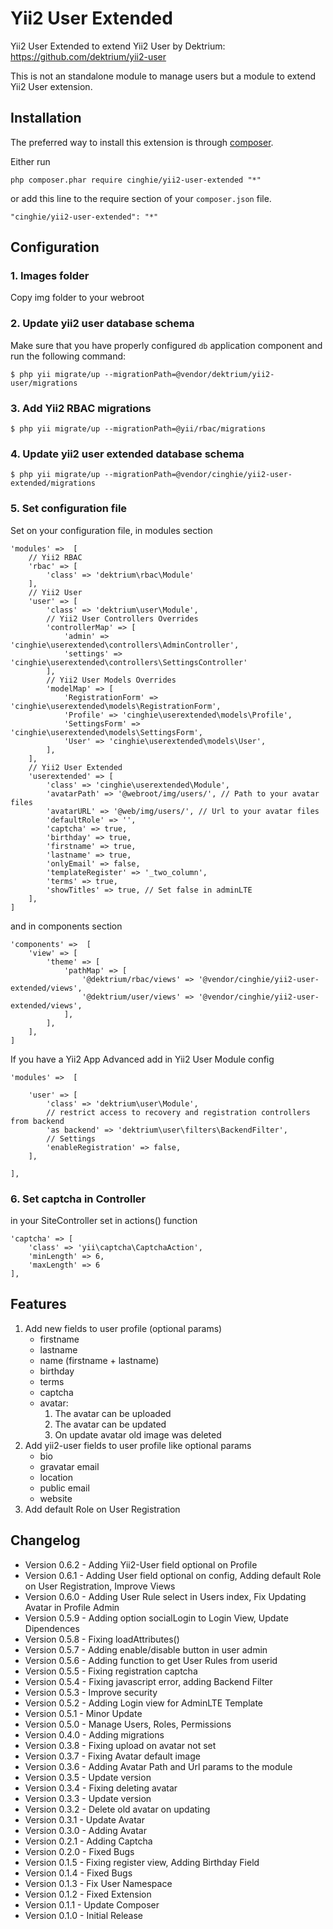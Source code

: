 # Yii2 User Extended
Yii2 User Extended to extend Yii2 User by Dektrium: https://github.com/dektrium/yii2-user

This is not an standalone module to manage users but a module to extend Yii2 User extension.

Installation
-----------------

The preferred way to install this extension is through [composer](http://getcomposer.org/download/).

Either run

```
php composer.phar require cinghie/yii2-user-extended "*"
```

or add this line to the require section of your `composer.json` file.

```
"cinghie/yii2-user-extended": "*"
```

Configuration
-----------------

### 1. Images folder

Copy img folder to your webroot

### 2. Update yii2 user database schema

Make sure that you have properly configured `db` application component
and run the following command:
```
$ php yii migrate/up --migrationPath=@vendor/dektrium/yii2-user/migrations
```

### 3. Add Yii2 RBAC migrations 

```
$ php yii migrate/up --migrationPath=@yii/rbac/migrations
```

### 4. Update yii2 user extended database schema

```
$ php yii migrate/up --migrationPath=@vendor/cinghie/yii2-user-extended/migrations
```

### 5. Set configuration file

Set on your configuration file, in modules section

```
'modules' =>  [
    // Yii2 RBAC
    'rbac' => [
        'class' => 'dektrium\rbac\Module'
    ],
    // Yii2 User
    'user' => [
        'class' => 'dektrium\user\Module',
        // Yii2 User Controllers Overrides
        'controllerMap' => [
            'admin' => 'cinghie\userextended\controllers\AdminController',
            'settings' => 'cinghie\userextended\controllers\SettingsController'
        ],
        // Yii2 User Models Overrides
        'modelMap' => [
            'RegistrationForm' => 'cinghie\userextended\models\RegistrationForm',
            'Profile' => 'cinghie\userextended\models\Profile',
            'SettingsForm' => 'cinghie\userextended\models\SettingsForm',
            'User' => 'cinghie\userextended\models\User',
        ],
    ],
    // Yii2 User Extended
    'userextended' => [
        'class' => 'cinghie\userextended\Module',
        'avatarPath' => '@webroot/img/users/', // Path to your avatar files
        'avatarURL' => '@web/img/users/', // Url to your avatar files
        'defaultRole' => '',
        'captcha' => true,
        'birthday' => true,
        'firstname' => true,
        'lastname' => true,
        'onlyEmail' => false,
        'templateRegister' => '_two_column',
        'terms' => true,
        'showTitles' => true, // Set false in adminLTE
    ],
]
```

and in components section

```
'components' =>  [
    'view' => [
        'theme' => [
            'pathMap' => [
                '@dektrium/rbac/views' => '@vendor/cinghie/yii2-user-extended/views',
                '@dektrium/user/views' => '@vendor/cinghie/yii2-user-extended/views',
            ],
        ],
    ],
]
```

If you have a Yii2 App Advanced add in Yii2 User Module config

```
'modules' =>  [

    'user' => [
        'class' => 'dektrium\user\Module',
        // restrict access to recovery and registration controllers from backend
        'as backend' => 'dektrium\user\filters\BackendFilter',
        // Settings
        'enableRegistration' => false,
    ],
    
],		
```

### 6. Set captcha in Controller

in your SiteController set in actions() function

```
'captcha' => [
    'class' => 'yii\captcha\CaptchaAction',
    'minLength' => 6,
    'maxLength' => 6
],
```

Features
-----------------

<ol>
    <li>Add new fields to user profile (optional params)
        <ul>
            <li>firstname</li>
            <li>lastname</li>
            <li>name (firstname + lastname)</li>  
            <li>birthday</li>
            <li>terms</li>
            <li>captcha</li>
            <li>avatar:
                <ol>
                    <li>The avatar can be uploaded</li>
                    <li>The avatar can be updated</li>
                    <li>On update avatar old image was deleted</li>
                </ol>
            </li>
        </ul>
    </li>
    <li>Add yii2-user fields to user profile like optional params
        <ul>
            <li>bio</li>
            <li>gravatar email</li>
            <li>location</li>
            <li>public email</li>
            <li>website</li>
        </ul>
    </li>
    <li>Add default Role on User Registration</li>
</ol>

Changelog
-----------------

<ul>
  <li>Version 0.6.2 - Adding Yii2-User field optional on Profile</li>
  <li>Version 0.6.1 - Adding User field optional on config, Adding default Role on User Registration, Improve Views</li>
  <li>Version 0.6.0 - Adding User Rule select in Users index, Fix Updating Avatar in Profile Admin</li>
  <li>Version 0.5.9 - Adding option socialLogin to Login View, Update Dipendences</li>
  <li>Version 0.5.8 - Fixing loadAttributes()</li>
  <li>Version 0.5.7 - Adding enable/disable button in user admin</li>  
  <li>Version 0.5.6 - Adding function to get User Rules from userid</li>
  <li>Version 0.5.5 - Fixing registration captcha</li>
  <li>Version 0.5.4 - Fixing javascript error, adding Backend Filter</li>
  <li>Version 0.5.3 - Improve security</li>
  <li>Version 0.5.2 - Adding Login view for AdminLTE Template</li>
  <li>Version 0.5.1 - Minor Update</li>
  <li>Version 0.5.0 - Manage Users, Roles, Permissions</li>
  <li>Version 0.4.0 - Adding migrations</li>
  <li>Version 0.3.8 - Fixing upload on avatar not set</li>
  <li>Version 0.3.7 - Fixing Avatar default image</li>
  <li>Version 0.3.6 - Adding Avatar Path and Url params to the module</li>
  <li>Version 0.3.5 - Update version</li>
  <li>Version 0.3.4 - Fixing deleting avatar</li>
  <li>Version 0.3.3 - Update version</li>
  <li>Version 0.3.2 - Delete old avatar on updating</li>
  <li>Version 0.3.1 - Update Avatar</li>
  <li>Version 0.3.0 - Adding Avatar</li>
  <li>Version 0.2.1 - Adding Captcha</li>
  <li>Version 0.2.0 - Fixed Bugs</li>
  <li>Version 0.1.5 - Fixing register view, Adding Birthday Field</li>
  <li>Version 0.1.4 - Fixed Bugs</li>
  <li>Version 0.1.3 - Fix User Namespace</li>
  <li>Version 0.1.2 - Fixed Extension</li>
  <li>Version 0.1.1 - Update Composer</li>
  <li>Version 0.1.0 - Initial Release</li>
</ul>
